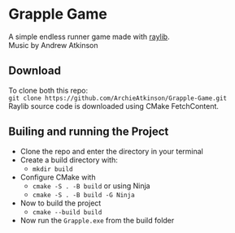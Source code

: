 # Grapple Game

A simple endless runner game made with [raylib](https://www.raylib.com/).   
Music by Andrew Atkinson

## Download
To clone both this repo:      
`git clone https://github.com/ArchieAtkinson/Grapple-Game.git`      
Raylib source code is downloaded using CMake FetchContent.    

## Builing and running the Project

- Clone the repo and enter the directory in your terminal    
- Create a build directory with:
    - `mkdir build`    
- Configure CMake with 
    - `cmake -S . -B build` or using Ninja
    - `cmake -S . -B build -G Ninja`  
- Now to build the project 
    - `cmake --build build`    
- Now run the `Grapple.exe` from the build folder